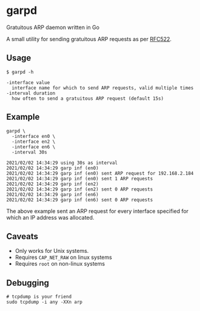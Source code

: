 # garpd

Gratuitous ARP daemon written in Go

A small utility for sending gratuitous ARP requests as per
[RFC522](https://tools.ietf.org/html/rfc5227#page-15).


## Usage

```
$ garpd -h

-interface value
  interface name for which to send ARP requests, valid multiple times
-interval duration
  how often to send a gratuitous ARP request (default 15s)
```

## Example

```
garpd \
  -interface en0 \
  -interface en2 \
  -interface en6 \
  -interval 30s

2021/02/02 14:34:29 using 30s as interval
2021/02/02 14:34:29 garp inf (en0)
2021/02/02 14:34:29 garp inf (en0) sent ARP request for 192.168.2.184
2021/02/02 14:34:29 garp inf (en0) sent 1 ARP requests
2021/02/02 14:34:29 garp inf (en2)
2021/02/02 14:34:29 garp inf (en2) sent 0 ARP requests
2021/02/02 14:34:29 garp inf (en6)
2021/02/02 14:34:29 garp inf (en6) sent 0 ARP requests
```

The above example sent an ARP request for every interface specified for which
an IP address was allocated.

## Caveats

* Only works for Unix systems.
* Requires `CAP_NET_RAW` on linux systems
* Requires `root` on non-linux systems

## Debugging

```
# tcpdump is your friend
sudo tcpdump -i any -XXn arp
```
